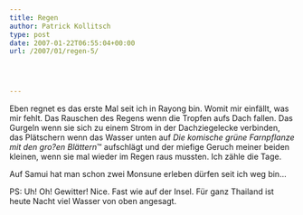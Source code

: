 ```yaml
---
title: Regen
author: Patrick Kollitsch
type: post
date: 2007-01-22T06:55:04+00:00
url: /2007/01/regen-5/




---
```

Eben regnet es das erste Mal seit ich in Rayong bin. Womit mir einfällt, was mir fehlt. Das Rauschen des Regens wenn die Tropfen aufs Dach fallen. Das Gurgeln wenn sie sich zu einem Strom in der Dachziegelecke verbinden, das Plätschern wenn das Wasser unten auf _Die komische grüne Farnpflanze mit den gro?en Blättern_&trade; aufschlägt und der miefige Geruch meiner beiden kleinen, wenn sie mal wieder im Regen raus mussten. Ich zähle die Tage.

Auf Samui hat man schon zwei Monsune erleben dürfen seit ich weg bin...

PS: Uh! Oh! Gewitter! Nice. Fast wie auf der Insel. Für ganz Thailand ist heute Nacht viel Wasser von oben angesagt.
